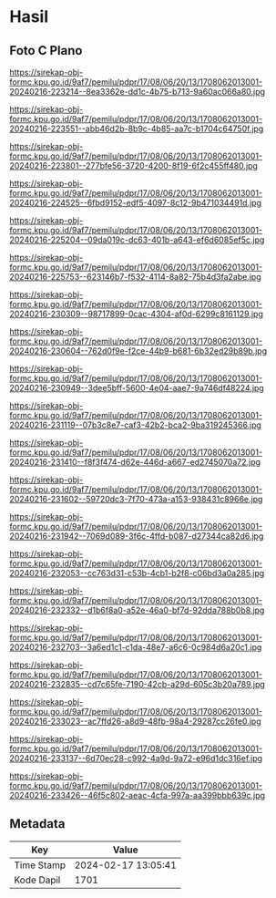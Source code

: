 # Hasil

## Foto C Plano

https://sirekap-obj-formc.kpu.go.id/9af7/pemilu/pdpr/17/08/06/20/13/1708062013001-20240216-223214--8ea3362e-dd1c-4b75-b713-9a60ac066a80.jpg

https://sirekap-obj-formc.kpu.go.id/9af7/pemilu/pdpr/17/08/06/20/13/1708062013001-20240216-223551--abb46d2b-8b9c-4b85-aa7c-b1704c64750f.jpg

https://sirekap-obj-formc.kpu.go.id/9af7/pemilu/pdpr/17/08/06/20/13/1708062013001-20240216-223801--277bfe56-3720-4200-8f19-6f2c455ff480.jpg

https://sirekap-obj-formc.kpu.go.id/9af7/pemilu/pdpr/17/08/06/20/13/1708062013001-20240216-224525--6fbd9152-edf5-4097-8c12-9b471034491d.jpg

https://sirekap-obj-formc.kpu.go.id/9af7/pemilu/pdpr/17/08/06/20/13/1708062013001-20240216-225204--09da019c-dc63-401b-a643-ef6d6085ef5c.jpg

https://sirekap-obj-formc.kpu.go.id/9af7/pemilu/pdpr/17/08/06/20/13/1708062013001-20240216-225753--623146b7-f532-4114-8a82-75b4d3fa2abe.jpg

https://sirekap-obj-formc.kpu.go.id/9af7/pemilu/pdpr/17/08/06/20/13/1708062013001-20240216-230309--98717899-0cac-4304-af0d-6299c8161129.jpg

https://sirekap-obj-formc.kpu.go.id/9af7/pemilu/pdpr/17/08/06/20/13/1708062013001-20240216-230604--762d0f9e-f2ce-44b9-b681-6b32ed29b89b.jpg

https://sirekap-obj-formc.kpu.go.id/9af7/pemilu/pdpr/17/08/06/20/13/1708062013001-20240216-230949--3dee5bff-5600-4e04-aae7-9a746df48224.jpg

https://sirekap-obj-formc.kpu.go.id/9af7/pemilu/pdpr/17/08/06/20/13/1708062013001-20240216-231119--07b3c8e7-caf3-42b2-bca2-9ba319245366.jpg

https://sirekap-obj-formc.kpu.go.id/9af7/pemilu/pdpr/17/08/06/20/13/1708062013001-20240216-231410--f8f3f474-d62e-446d-a667-ed2745070a72.jpg

https://sirekap-obj-formc.kpu.go.id/9af7/pemilu/pdpr/17/08/06/20/13/1708062013001-20240216-231602--59720dc3-7f70-473a-a153-938431c8966e.jpg

https://sirekap-obj-formc.kpu.go.id/9af7/pemilu/pdpr/17/08/06/20/13/1708062013001-20240216-231942--7069d089-3f6c-4ffd-b087-d27344ca82d6.jpg

https://sirekap-obj-formc.kpu.go.id/9af7/pemilu/pdpr/17/08/06/20/13/1708062013001-20240216-232053--cc763d31-c53b-4cb1-b2f8-c06bd3a0a285.jpg

https://sirekap-obj-formc.kpu.go.id/9af7/pemilu/pdpr/17/08/06/20/13/1708062013001-20240216-232332--d1b6f8a0-a52e-46a0-bf7d-92dda788b0b8.jpg

https://sirekap-obj-formc.kpu.go.id/9af7/pemilu/pdpr/17/08/06/20/13/1708062013001-20240216-232703--3a6ed1c1-c1da-48e7-a6c6-0c984d6a20c1.jpg

https://sirekap-obj-formc.kpu.go.id/9af7/pemilu/pdpr/17/08/06/20/13/1708062013001-20240216-232835--cd7c65fe-7190-42cb-a29d-605c3b20a789.jpg

https://sirekap-obj-formc.kpu.go.id/9af7/pemilu/pdpr/17/08/06/20/13/1708062013001-20240216-233023--ac7ffd26-a8d9-48fb-98a4-29287cc26fe0.jpg

https://sirekap-obj-formc.kpu.go.id/9af7/pemilu/pdpr/17/08/06/20/13/1708062013001-20240216-233137--6d70ec28-c992-4a9d-9a72-e96d1dc316ef.jpg

https://sirekap-obj-formc.kpu.go.id/9af7/pemilu/pdpr/17/08/06/20/13/1708062013001-20240216-233426--46f5c802-aeac-4cfa-997a-aa399bbb639c.jpg


## Metadata

| Key        | Value               |
| ---------- | ------------------- |
| Time Stamp | 2024-02-17 13:05:41 |
| Kode Dapil | 1701                |



